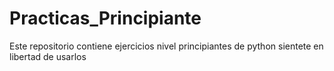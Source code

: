 # Practicas_Principiante
Este repositorio contiene ejercicios nivel principiantes de python sientete en libertad de usarlos

